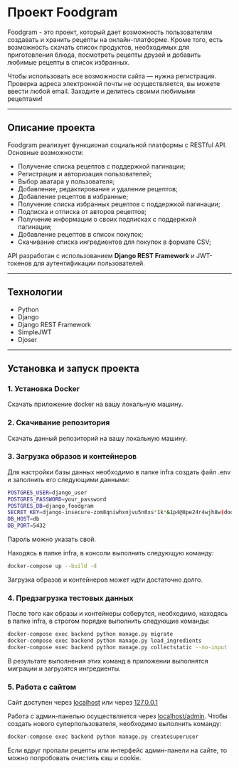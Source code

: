 # Проект Foodgram

Foodgram - это проект, который дает возможность пользователям создавать и хранить рецепты на онлайн-платформе. Кроме того,
есть возможность скачать список продуктов, необходимых для приготовления блюда, посмотреть рецепты друзей и добавить любимые
рецепты в список избранных.

Чтобы использовать все возможности сайта — нужна регистрация. Проверка адреса электронной почты не осуществляется, вы можете ввести любой email.
Заходите и делитесь своими любимыми рецептами!

---

## **Описание проекта**
Foodgram реализует функционал социальной платформы с RESTful API. Основные возможности:
- Получение списка рецептов с поддержкой пагинации;
- Регистрация и авторизация пользователей; 
- Выбор аватара у пользователя;
- Добавление, редактирование и удаление рецептов;
- Добавление рецептов в избранные;
- Получение списка избранных рецептов с поддержкой пагинации;
- Подписка и отписка от авторов рецептов;
- Получение информации о своих подписках с поддержкой пагинации;
- Добавление рецептов в список покупок;
- Скачивание списка ингредиентов для покупок в формате CSV;

API разработан с использованием **Django REST Framework** и JWT-токенов для аутентификации пользователей.

---

## **Технологии**
- Python
- Django
- Django REST Framework
- SimpleJWT
- Djoser

---

## **Установка и запуск проекта**

### **1. Установка Docker**
Скачать приложение docker на вашу локальную машину.

### **2. Скачивание репозитория**
Скачать данный репозиторий на вашу локальную машину.

### **3. Загрузка образов и контейнеров**
Для настройки базы данных необходимо в папке infra создать файл .env и заполнить его следующими данными:

```bash
POSTGRES_USER=django_user
POSTGRES_PASSWORD=your_password
POSTGRES_DB=django_foodgram
SECRET_KEY=django-insecure-zom8qniwhxnjvu5n0xs*1k*&1p4@8pe24r4wjh8w(doo+j^r6o
DB_HOST=db
DB_PORT=5432
```

Пароль можно указать свой.


Находясь в папке infra, в консоли выполнить следующую команду:

```bash
docker-compose up --build -d
```

Загрузка образов и контейнеров может идти достаточно долго.

### **4. Предзагрузка тестовых данных**
После того как образы и контейнеры соберутся, необходимо, находясь в папке infra, в строгом порядке выполнить следующие команды:

```bash
docker-compose exec backend python manage.py migrate
docker-compose exec backend python manage.py load_ingredients
docker-compose exec backend python manage.py collectstatic --no-input
```

В результате выполнения этих команд в приложении выполнятся миграции и загрузятся ингредиенты.

### **5. Работа с сайтом**
Сайт доступен через [localhost](http://localhost) или через [127.0.0.1](http://127.0.0.1)

Работа с админ-панелью осуществляется через [localhost/admin](http://localhost/admin).
Чтобы создать нового суперпользователя, необходимо выполнить команду:

```bash
docker-compose exec backend python manage.py createsuperuser
```

Если вдруг пропали рецепты или интерфейс админ-панели на сайте, то можно попробовать очистить кэш и cookie.
